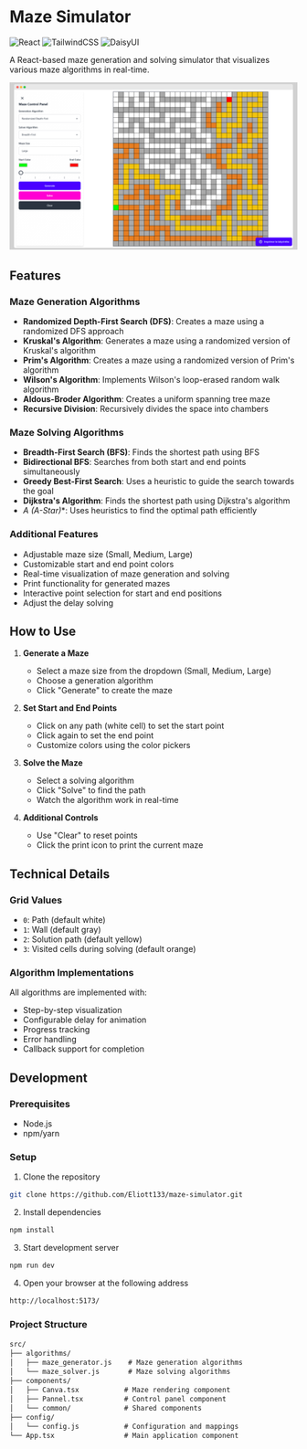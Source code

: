 # Maze Simulator

![React](https://img.shields.io/badge/React-61DAFB?style=for-the-badge&logo=react&logoColor=black) ![TailwindCSS](https://img.shields.io/badge/TailwindCSS-38B2AC?style=for-the-badge&logo=tailwindcss&logoColor=white) ![DaisyUI](https://img.shields.io/badge/DaisyUI-UI_Framework-FF00FF?style=for-the-badge&logo=daisyui&logoColor=white)

A React-based maze generation and solving simulator that visualizes various maze algorithms in real-time.

![Maze Simulator](https://raw.githubusercontent.com/Eliott133/maze-simulator/refs/heads/main/src/screen/screen.png)

## Features

### Maze Generation Algorithms
- **Randomized Depth-First Search (DFS)**: Creates a maze using a randomized DFS approach
- **Kruskal's Algorithm**: Generates a maze using a randomized version of Kruskal's algorithm
- **Prim's Algorithm**: Creates a maze using a randomized version of Prim's algorithm
- **Wilson's Algorithm**: Implements Wilson's loop-erased random walk algorithm
- **Aldous-Broder Algorithm**: Creates a uniform spanning tree maze
- **Recursive Division**: Recursively divides the space into chambers

### Maze Solving Algorithms
- **Breadth-First Search (BFS)**: Finds the shortest path using BFS
- **Bidirectional BFS**: Searches from both start and end points simultaneously
- **Greedy Best-First Search**: Uses a heuristic to guide the search towards the goal
- **Dijkstra's Algorithm**: Finds the shortest path using Dijkstra's algorithm
- **A* (A-Star)**: Uses heuristics to find the optimal path efficiently

### Additional Features
- Adjustable maze size (Small, Medium, Large)
- Customizable start and end point colors
- Real-time visualization of maze generation and solving
- Print functionality for generated mazes
- Interactive point selection for start and end positions
- Adjust the delay solving

## How to Use

1. **Generate a Maze**
   - Select a maze size from the dropdown (Small, Medium, Large)
   - Choose a generation algorithm
   - Click "Generate" to create the maze

2. **Set Start and End Points**
   - Click on any path (white cell) to set the start point
   - Click again to set the end point
   - Customize colors using the color pickers

3. **Solve the Maze**
   - Select a solving algorithm
   - Click "Solve" to find the path
   - Watch the algorithm work in real-time

4. **Additional Controls**
   - Use "Clear" to reset points
   - Click the print icon to print the current maze

## Technical Details

### Grid Values
- `0`: Path (default white)
- `1`: Wall (default gray)
- `2`: Solution path (default yellow)
- `3`: Visited cells during solving (default orange)

### Algorithm Implementations
All algorithms are implemented with:
- Step-by-step visualization
- Configurable delay for animation
- Progress tracking
- Error handling
- Callback support for completion

## Development

### Prerequisites
- Node.js
- npm/yarn

### Setup
1) Clone the repository
```bash
git clone https://github.com/Eliott133/maze-simulator.git
```

2) Install dependencies
```bash
npm install
```

3) Start development server
```bash
npm run dev
```

4) Open your browser at the following address 
```bash
http://localhost:5173/
```

### Project Structure
```
src/
├── algorithms/
│   ├── maze_generator.js    # Maze generation algorithms
│   └── maze_solver.js       # Maze solving algorithms
├── components/
│   ├── Canva.tsx           # Maze rendering component
│   ├── Pannel.tsx          # Control panel component
│   └── common/             # Shared components
├── config/
│   └── config.js           # Configuration and mappings
└── App.tsx                 # Main application component
```